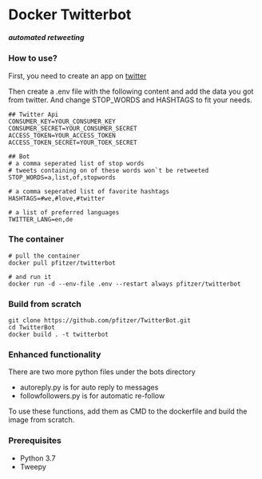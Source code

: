 # Docker Twitterbot

##### automated retweeting

### How to use?

First, you need to create an app on [twitter](https://developer.twitter.com/en/apps)

Then create a .env file with the following content and add the data you got from twitter.
And change STOP_WORDS and HASHTAGS to fit your needs.

    ## Twitter Api
    CONSUMER_KEY=YOUR_CONSUMER_KEY
    CONSUMER_SECRET=YOUR_CONSUMER_SECRET
    ACCESS_TOKEN=YOUR_ACCESS_TOKEN
    ACCESS_TOKEN_SECRET=YOUR_TOEK_SECRET

    ## Bot
    # a comma seperated list of stop words
    # tweets containing on of these words won`t be retweeted
    STOP_WORDS=a,list,of,stopwords

    # a comma seperated list of favorite hashtags
    HASHTAGS=#we,#love,#twitter
    
    # a list of preferred languages
    TWITTER_LANG=en,de

### The container

    # pull the container
    docker pull pfitzer/twitterbot
    
    # and run it
    docker run -d --env-file .env --restart always pfitzer/twitterbot
    
### Build from scratch
    
    git clone https://github.com/pfitzer/TwitterBot.git
    cd TwitterBot
    docker build . -t twitterbot
    
### Enhanced functionality

There are two more python files under the bots directory

* autoreply.py is for auto reply to messages
* followfollowers.py is for automatic re-follow

To use these functions, add them as CMD to the dockerfile and build the image from scratch.
    
### Prerequisites

* Python 3.7
* Tweepy

